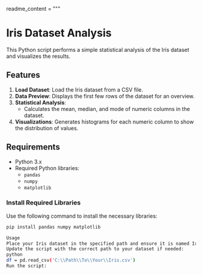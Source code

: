 

readme_content = """
# Iris Dataset Analysis

This Python script performs a simple statistical analysis of the Iris dataset and visualizes the results.

## Features

1. **Load Dataset**: Load the Iris dataset from a CSV file.
2. **Data Preview**: Displays the first few rows of the dataset for an overview.
3. **Statistical Analysis**:
   - Calculates the mean, median, and mode of numeric columns in the dataset.
4. **Visualizations**: Generates histograms for each numeric column to show the distribution of values.

## Requirements

- Python 3.x
- Required Python libraries:
  - `pandas`
  - `numpy`
  - `matplotlib`

### Install Required Libraries

Use the following command to install the necessary libraries:

```bash
pip install pandas numpy matplotlib

Usage
Place your Iris dataset in the specified path and ensure it is named Iris.csv.
Update the script with the correct path to your dataset if needed:
python
df = pd.read_csv('C:\\Path\\To\\Your\\Iris.csv')
Run the script:
